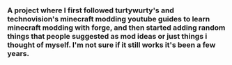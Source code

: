### A project where I first followed turtywurty's and technovision's minecraft modding youtube guides to learn minecraft modding with forge, and then started adding random things that people suggested as mod ideas or just things i thought of myself. I'm not sure if it still works it's been a few years.
